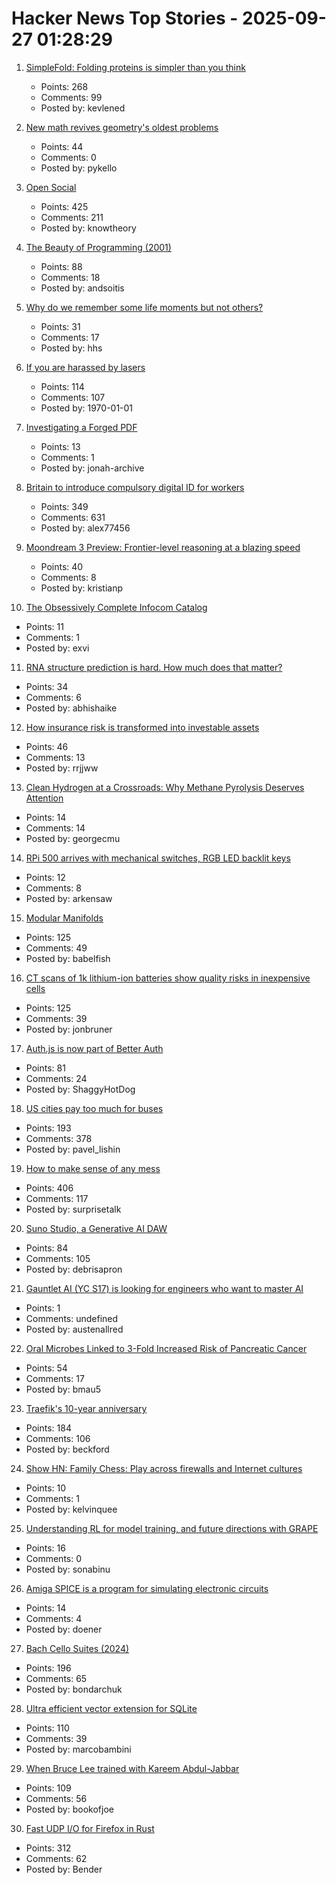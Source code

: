 # Hacker News Top Stories - 2025-09-27 01:28:29

1. [SimpleFold: Folding proteins is simpler than you think](https://github.com/apple/ml-simplefold)
   - Points: 268
   - Comments: 99
   - Posted by: kevlened

2. [New math revives geometry's oldest problems](https://www.quantamagazine.org/new-math-revives-geometrys-oldest-problems-20250926/)
   - Points: 44
   - Comments: 0
   - Posted by: pykello

3. [Open Social](https://overreacted.io/open-social/)
   - Points: 425
   - Comments: 211
   - Posted by: knowtheory

4. [The Beauty of Programming (2001)](https://www.brynmawr.edu/inside/academic-information/departments-programs/computer-science/beauty-programming)
   - Points: 88
   - Comments: 18
   - Posted by: andsoitis

5. [Why do we remember some life moments but not others?](https://www.bu.edu/articles/2025/why-do-we-remember-some-moments-but-not-others/)
   - Points: 31
   - Comments: 17
   - Posted by: hhs

6. [If you are harassed by lasers](https://www.laserpointersafety.com/harassment.html)
   - Points: 114
   - Comments: 107
   - Posted by: 1970-01-01

7. [Investigating a Forged PDF](https://mjg59.dreamwidth.org/73317.html)
   - Points: 13
   - Comments: 1
   - Posted by: jonah-archive

8. [Britain to introduce compulsory digital ID for workers](https://www.reuters.com/world/uk/britain-introduce-mandatory-digital-id-cards-2025-09-26/)
   - Points: 349
   - Comments: 631
   - Posted by: alex77456

9. [Moondream 3 Preview: Frontier-level reasoning at a blazing speed](https://moondream.ai/blog/moondream-3-preview)
   - Points: 40
   - Comments: 8
   - Posted by: kristianp

10. [The Obsessively Complete Infocom Catalog](https://eblong.com/infocom/)
   - Points: 11
   - Comments: 1
   - Posted by: exvi

11. [RNA structure prediction is hard. How much does that matter?](https://www.owlposting.com/p/rna-structure-prediction-is-hard)
   - Points: 34
   - Comments: 6
   - Posted by: abhishaike

12. [How insurance risk is transformed into investable assets](https://riskvest.io/riskvest-insights/transforming-insurance-risk)
   - Points: 46
   - Comments: 13
   - Posted by: rrjjww

13. [Clean Hydrogen at a Crossroads: Why Methane Pyrolysis Deserves Attention](https://www.c2es.org/2025/09/clean-hydrogen-at-a-crossroads-why-methane-pyrolysis-deserves-attention/)
   - Points: 14
   - Comments: 14
   - Posted by: georgecmu

14. [RPi 500 arrives with mechanical switches, RGB LED backlit keys](https://thepihut.com/products/raspberry-pi-500-plus)
   - Points: 12
   - Comments: 8
   - Posted by: arkensaw

15. [Modular Manifolds](https://thinkingmachines.ai/blog/modular-manifolds/)
   - Points: 125
   - Comments: 49
   - Posted by: babelfish

16. [CT scans of 1k lithium-ion batteries show quality risks in inexpensive cells](https://www.lumafield.com/article/finding-hidden-risks-in-the-battery-supply-chain)
   - Points: 125
   - Comments: 39
   - Posted by: jonbruner

17. [Auth.js is now part of Better Auth](https://www.better-auth.com/blog/authjs-joins-better-auth)
   - Points: 81
   - Comments: 24
   - Posted by: ShaggyHotDog

18. [US cities pay too much for buses](https://www.bloomberg.com/news/articles/2025-09-26/us-cities-are-paying-too-much-for-new-transit-buses)
   - Points: 193
   - Comments: 378
   - Posted by: pavel_lishin

19. [How to make sense of any mess](https://www.howtomakesenseofanymess.com)
   - Points: 406
   - Comments: 117
   - Posted by: surprisetalk

20. [Suno Studio, a Generative AI DAW](https://suno.com/studio-welcome)
   - Points: 84
   - Comments: 105
   - Posted by: debrisapron

21. [Gauntlet AI (YC S17) is looking for engineers who want to master AI](https://apply.gauntletai.com/)
   - Points: 1
   - Comments: undefined
   - Posted by: austenallred

22. [Oral Microbes Linked to 3-Fold Increased Risk of Pancreatic Cancer](https://nyulangone.org/news/oral-microbes-linked-increased-risk-pancreatic-cancer)
   - Points: 54
   - Comments: 17
   - Posted by: bmau5

23. [Traefik's 10-year anniversary](https://traefik.io/blog/celebrating-10-years-of-traefik)
   - Points: 184
   - Comments: 106
   - Posted by: beckford

24. [Show HN: Family Chess: Play across firewalls and Internet cultures](https://github.com/kelvinq/family-chess)
   - Points: 10
   - Comments: 1
   - Posted by: kelvinquee

25. [Understanding RL for model training, and future directions with GRAPE](https://arxiv.org/abs/2509.04501)
   - Points: 16
   - Comments: 0
   - Posted by: sonabinu

26. [Amiga SPICE is a program for simulating electronic circuits](https://www.edsa.uk/blog/amiga-spice)
   - Points: 14
   - Comments: 4
   - Posted by: doener

27. [Bach Cello Suites (2024)](https://bachcellosuites.co.uk/)
   - Points: 196
   - Comments: 65
   - Posted by: bondarchuk

28. [Ultra efficient vector extension for SQLite](https://marcobambini.substack.com/p/the-state-of-vector-search-in-sqlite)
   - Points: 110
   - Comments: 39
   - Posted by: marcobambini

29. [When Bruce Lee trained with Kareem Abdul-Jabbar](https://lithub.com/when-bruce-lee-trained-with-kareem-abdul-jabbar/)
   - Points: 109
   - Comments: 56
   - Posted by: bookofjoe

30. [Fast UDP I/O for Firefox in Rust](https://max-inden.de/post/fast-udp-io-in-firefox/)
   - Points: 312
   - Comments: 62
   - Posted by: Bender

